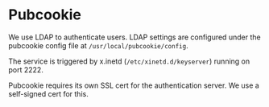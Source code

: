 # Pubcookie

We use LDAP to authenticate users. LDAP settings are configured under the pubcookie config file at `/usr/local/pubcookie/config`.

The service is triggered by x.inetd (`/etc/xinetd.d/keyserver`) running on port 2222.

Pubcookie requires its own SSL cert for the authentication server. We use a self-signed cert for this.
